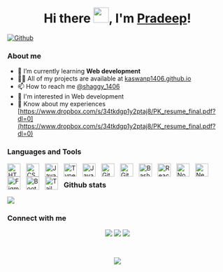 <h1 align="center">Hi there <img src="https://raw.githubusercontent.com/zluvsand/zluvsand/master/wave.gif" height="35px" width="35px">, I'm <a href="https://kaswanp1406.github.io/Portfolio/">Pradeep</a>!</h1>

[![Github](https://img.shields.io/github/followers/kaswanp1406?label=Follow&style=social)](https://github.com/kaswanp1406)

### About me

- 🌱 I’m currently learning **Web development**
- 👨‍💻 All of my projects are available at [kaswanp1406.github.io](https://kaswanp1406.github.io)
- 📫 How to reach me <a href="https://twitter.com/shaggy_1406">@shaggy_1406</a>
- 👀 I'm interested in Web development 
- 📄 Know about my experiences [https://www.dropbox.com/s/34tkdgp1y2ptaj8/PK_resume_final.pdf?dl=0](https://www.dropbox.com/s/34tkdgp1y2ptaj8/PK_resume_final.pdf?dl=0)

### Languages and Tools

<img align="left" alt="HTML" width="30px" style="padding-right:10px;" src="https://cdn.jsdelivr.net/gh/devicons/devicon/icons/html5/html5-plain.svg" />
<img align="left" alt="CSS" width="30px" style="padding-right:10px;" src="https://cdn.jsdelivr.net/gh/devicons/devicon/icons/css3/css3-plain.svg" />
<img align="left" alt="JavaScript" width="30px" style="padding-right:10px;" src="https://cdn.jsdelivr.net/gh/devicons/devicon/icons/javascript/javascript-plain.svg" />
<img align="left" alt="TypeScript" width="30px" style="padding-right:10px;" src="https://cdn.jsdelivr.net/gh/devicons/devicon/icons/typescript/typescript-plain.svg" />
<img align="left" alt="Java" width="30px" style="padding-right:10px;" src="https://cdn.jsdelivr.net/gh/devicons/devicon/icons/java/java-original.svg"/>
<img align="left" alt="Git" width="30px" style="padding-right:10px;" src="https://cdn.jsdelivr.net/gh/devicons/devicon/icons/git/git-original.svg" />
<img align="left" alt="GitHub" width="30px" style="padding-right:10px;" src="https://cdn.jsdelivr.net/gh/devicons/devicon/icons/github/github-original.svg" />
<img align="left" alt="Bash" width="30px" style="padding-right:10px;" src="https://cdn.jsdelivr.net/gh/devicons/devicon/icons/bash/bash-original.svg" /><img align="left" alt="React" width="30px" style="padding-right:10px;" src="https://cdn.jsdelivr.net/gh/devicons/devicon/icons/react/react-original.svg" />
<img align="left" alt="NodeJS" width="30px" style="padding-right:10px;" src="https://cdn.jsdelivr.net/gh/devicons/devicon/icons/nodejs/nodejs-original.svg" />
<img align="left" alt="NextJS" width="30px" style="padding-right:10px;" src="https://cdn.jsdelivr.net/gh/devicons/devicon/icons/nextjs/nextjs-original.svg" />
<img align="left" alt="Figma" width="30px" style="padding-right:10px;" src="https://cdn.jsdelivr.net/gh/devicons/devicon/icons/figma/figma-original.svg" />
<img align="left" alt="Bootstrap" width="30px" style="padding-right:10px;" src="https://cdn.jsdelivr.net/gh/devicons/devicon/icons/bootstrap/bootstrap-original.svg" />
<img align="left" alt="TailwindCSS" width="30px" style="padding-right:10px;" src="https://cdn.jsdelivr.net/gh/devicons/devicon/icons/tailwindcss/tailwindcss-plain.svg" />
<br />

### Github stats

![](http://github-profile-summary-cards.vercel.app/api/cards/profile-details?username=kaswanp1406&theme=nord_dark)

### Connect with me
<p align="center">
    <a href="https://twitter.com/shaggy_1406"><img src="https://img.shields.io/badge/Twitter-1DA1F2?style=for-the-badge&logo=twitter&logoColor=white"/></a>
    <a href="https://open.spotify.com/user/o7qajojhiqv8ahmg1jj7bdlgm?si=IqZ2CgIIQkin9tUkr16KBg"><img src="https://img.shields.io/badge/Spotify- 1ED760?&style=for-the-badge&logo=spotify&logoColor=white"/></a>
    <a href="https://www.linkedin.com/in/olivertuesta/"><img src="https://img.shields.io/badge/LinkedIn-0077B5?style=for-the-badge&logo=linkedin&logoColor=white"/></a>
</p>
<br/>
    
<p align="center"> 
    <img src="https://raw.githubusercontent.com/catppuccin/catppuccin/main/assets/footers/gray0_ctp_on_line.svg?sanitize=true" />
</p>
